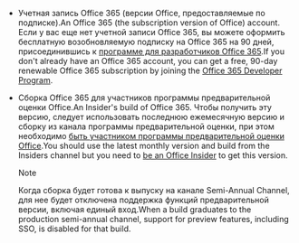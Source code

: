 * <span data-ttu-id="0b48f-101">Учетная запись Office 365 (версии Office, предоставляемые по подписке).</span><span class="sxs-lookup"><span data-stu-id="0b48f-101">An Office 365 (the subscription version of Office) account.</span></span> <span data-ttu-id="0b48f-102">Если у вас еще нет учетной записи Office 365, вы можете оформить бесплатную возобновляемую подписку на Office 365 на 90 дней, присоединившись к [программе для разработчиков Office 365](https://developer.microsoft.com/office/dev-program).</span><span class="sxs-lookup"><span data-stu-id="0b48f-102">If you don't already have an Office 365 account, you can get a free, 90-day renewable Office 365 subscription by joining the [Office 365 Developer Program](https://developer.microsoft.com/office/dev-program).</span></span> 

* <span data-ttu-id="0b48f-103">Сборка Office 365 для участников программы предварительной оценки Office.</span><span class="sxs-lookup"><span data-stu-id="0b48f-103">An Insider's build of Office 365.</span></span> <span data-ttu-id="0b48f-104">Чтобы получить эту версию, следует использовать последнюю ежемесячную версию и сборку из канала программы предварительной оценки, при этом необходимо [быть участником программы предварительной оценки Office](https://products.office.com/office-insider?tab=tab-1).</span><span class="sxs-lookup"><span data-stu-id="0b48f-104">You should use the latest monthly version and build from the Insiders channel but you need to [be an Office Insider](https://products.office.com/office-insider?tab=tab-1) to get this version.</span></span> 

    > [!NOTE]
    > <span data-ttu-id="0b48f-105">Когда сборка будет готова к выпуску на канале Semi-Annual Channel, для нее будет отключена поддержка функций предварительной версии, включая единый вход.</span><span class="sxs-lookup"><span data-stu-id="0b48f-105">When a build graduates to the production semi-annual channel, support for preview features, including SSO, is disabled for that build.</span></span>

